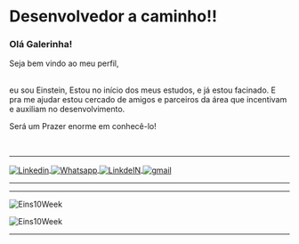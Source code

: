 # Desenvolvedor a caminho!!


### Olá Galerinha!

Seja bem vindo ao meu perfil, 

<br> eu sou Einstein,
Estou no início dos meus estudos, e já estou facinado.
E pra me ajudar estou cercado de amigos e parceiros da área que incentivam e auxiliam no desenvolvimento.

Será um Prazer enorme em conhecê-lo! 



<br> <hr>
<a target="_blank" href="https://www.linkedin.com/in/einstein-h-soares">



<img align = "center" alt = "Linkedin" color = "white" src = "https://img.shields.io/badge/LinkedIn-0077B5?style=for-the-badge&logo=linkedin&logoColor=white" />

</a>
<a target="_blank" href="https://api.whatsapp.com/send?phone=5519983972249">
  <img align = "center" alt = "Whatsapp" color = "white" src = "https://img.shields.io/badge/WhatsApp-25D366?style=for-the-badge&logo=whatsapp&logoColor=white" />
   
<a target="_blank" href="https://github.com/Eins10Week/">
  <img align = "center" alt = "LinkdeIN" src = "https://img.shields.io/badge/GitHub-100000?style=for-the-badge&logo=github&logoColor=white" />
</a>  

<a target="_blank" href="mailto:einstein.hellmeister@gmail.com">
  <img align = "center" alt = "gmail" src = "https://img.shields.io/badge/Gmail-D14836?style=for-the-badge&logo=gmail&logoColor=white" />
</a>
  <br> <hr>

  

<hr>

<p> <img align = "center" src = "https://github-readme-stats.vercel.app/api/top-langs?username=Eins10Week&show_icons=true&locale=en&layout=compact" alt = "Eins10Week" /> </p>

<p> <img align = "center" src = "https://github-readme-stats.vercel.app/api?username=Eins10Week&show_icons=true&locale=en" alt = "Eins10Week" /> </p>

<hr>